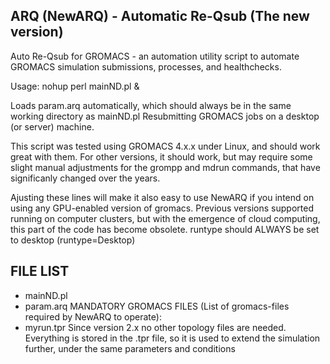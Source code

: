 ARQ (NewARQ) - Automatic Re-Qsub (The new version)
---------------------------------------------------------------------------
Auto Re-Qsub for GROMACS - an automation utility script to automate GROMACS simulation submissions, processes, and healthchecks.

Usage: nohup perl mainND.pl &

Loads param.arq automatically, which should always be in the same working directory as mainND.pl
Resubmitting GROMACS jobs on a desktop (or server) machine.

This script was tested using GROMACS 4.x.x under Linux, and should work great with them. For other versions, it should work, but may require some slight manual adjustments for the grompp and mdrun commands, that have significanly changed over the years.

Ajusting these lines will make it also easy to use NewARQ if you intend on using any GPU-enabled version of gromacs. Previous versions supported running on computer clusters, but with the emergence of cloud computing, this part of the code has become obsolete. runtype should ALWAYS be set to desktop (runtype=Desktop)

FILE LIST
---------------------------------------------------------------------------
* mainND.pl
* param.arq
MANDATORY GROMACS FILES (List of gromacs-files required by NewARQ to operate):
* myrun.tpr
Since version 2.x no other topology files are needed. Everything is stored in the .tpr file, so it is
used to extend the simulation further, under the same parameters and conditions

